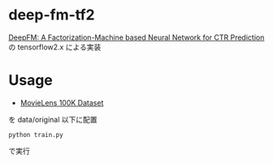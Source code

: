 # deep-fm-tf2

[DeepFM: A Factorization-Machine based Neural Network for CTR Prediction](https://arxiv.org/pdf/1703.04247.pdf) の tensorflow2.x による実装 

# Usage

- [MovieLens 100K Dataset](https://grouplens.org/datasets/movielens/100k/)

を data/original 以下に配置

```
python train.py
```

で実行